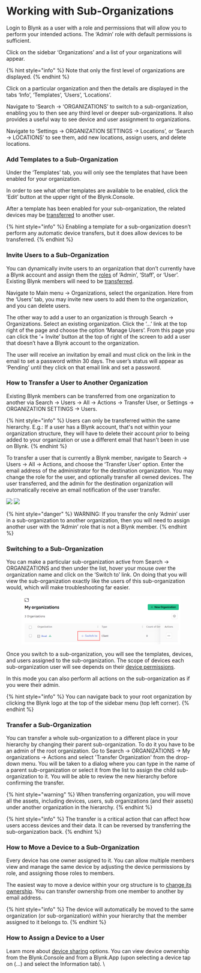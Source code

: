 # Working with Sub-Organizations

Login to Blynk as a user with a role and permissions that will allow you to perform your intended actions.  The ‘Admin’ role with default permissions is sufficient.

Click on the sidebar ‘Organizations’ and a list of your organizations will appear.

{% hint style="info" %}
Note that only the first level of organizations are displayed.
{% endhint %}

Click on a particular organization and then the details are displayed in the tabs ‘Info’, ‘Templates’, ‘Users’, ‘Locations’.

Navigate to ‘Search -> ‘ORGANIZATIONS’ to switch to a sub-organization, enabling you to then see any third level or deeper sub-organizations. It also provides a useful way to see device and user assignment to organizations.

Navigate to ‘Settings -> ORGANIZATION SETTINGS -> Locations’, or ‘Search -> LOCATIONS’ to see them, add new locations, assign users, and delete locations.

### Add Templates to a Sub-Organization

Under the ‘Templates’ tab, you will only see the templates that have been enabled for your organization.

In order to see what other templates are available to be enabled, click the ‘Edit’ button at the upper right of the Blynk.Console.

After a template has been enabled for your sub-organization, the related devices may be [transferred](https://docs.blynk.io/en/blynk.console/devices/actions-with-devices#move-device-to-another-organization-within-your-hierarchy) to another user.

{% hint style="info" %}
Enabling a template for a sub-organization doesn’t perform any automatic device transfers, but it does allow devices to be transferred.
{% endhint %}

### Invite Users to a Sub-Organization

You can dynamically invite users to an organization that don’t currently have a Blynk account and assign them the [roles](../settings/access.md) of ‘Admin’, ‘Staff’, or ‘User’.  Existing Blynk members will need to be [transferred](browse-and-edit-a-sub-organization.md#how-to-transfer-a-user-to-another-organization).

Navigate to Main menu -> Organizations, select the organization. Here from the ‘Users’ tab, you may invite new users to add them to the organization, and you can delete users.

The other way to add a user to an organization is through Search -> Organizations. Select an existing organization. Click the ‘...’ link at the top right of the page and choose the option ‘Manage Users’.  From this page you can click the ‘+ Invite’ button at the top of right of the screen to add a user that doesn’t have a Blynk account to the organization.&#x20;

The user will receive an invitation by email and must click on the link in the email to set a password within 30 days. The user’s status will appear as ‘Pending’ until they click on that email link and set a password.

### How to Transfer a User to Another Organization

Existing Blynk members can be transferred from one organization to another via Search -> Users -> All -> Actions -> Transfer User, or Settings -> ORGANIZATION SETTINGS -> Users.

{% hint style="info" %}
Users can only be transferred within the same hierarchy. E.g.: If a user has a Blynk account, that's not within your organization structure, they will have to delete their account prior to being added to your organization or use a different email that hasn't been in use on Blynk.&#x20;
{% endhint %}

To transfer a user that is currently a Blynk member, navigate to  Search -> Users -> All -> Actions, and choose the ‘Transfer User’ option. Enter the email address of the administrator for the destination organization. You may change the role for the user, and optionally transfer all owned devices. The user transferred, and the admin for the destination organization will automatically receive an email notification of the user transfer.

![](https://lh6.googleusercontent.com/lheniT04JM8J9tggh3d3aG7aQbwN9s9QHPZ9E7plcDSGeQjkOc6noBEXHYGI\_J6lArBnLYV1oK1gjsrXOTrFB\_9TX8zpM2J06SFqxL3QSr5eNQOHz9\_6A\_bYH9lhMjE9agmtdLtiUsMQRwsjXgrfEiVZHFLD9Val0ulyJXzgJgNuw9FpXzr6EssNN\_vUig)   ![](https://lh5.googleusercontent.com/VR1k0YxzWlflnCNJnJLxTe3x0dy0sa6pbzFiNtsNoQ0CKeZRZI\_K0QN1WlN72k5H60yYeB66qlDR7XgsB3MaDB6Roi6hQPk4\_xRswMEEwnkfxt6t\_tWzmwI4qi3qO8egk7b\_HLxg7ja-NdYZ7HviiIDJcfs13v9e4091OMk1z\_uzoV8PMmEy\_DvAvXVnvQ)

{% hint style="danger" %}
WARNING:  If you transfer the only ‘Admin’ user in a sub-organization to another organization, then you will need to assign another user with the ‘Admin’ role that is not a Blynk member.
{% endhint %}

### Switching to a Sub-Organization

You can make a particular sub-organization active from Search -> ORGANIZATIONS and then under the list, hover your mouse over the organization name and click on the ‘Switch to’ link. On doing that you will view the sub-organization exactly like the users of this sub-organization would, which will make troubleshooting far easier.

<figure><img src="../../.gitbook/assets/switch-to.png" alt=""><figcaption></figcaption></figure>

Once you switch to a sub-organization, you will see the templates, devices, and users assigned to the sub-organization. The scope of devices each sub-organization user will see depends on their [device permissions](../settings/access.md#devices).

In this mode you can also perform all actions on the sub-organization as if you were their admin.

{% hint style="info" %}
You can navigate back to your root organization by clicking the Blynk logo at the top of the sidebar menu (top left corner).
{% endhint %}

### Transfer a Sub-Organization

You can transfer a whole sub-organization to a different place in your hierarchy by changing their parent sub-organization. To do it you have to be an admin of the root organization. Go to Search -> ORGANIZATIONS -> My organizations -> Actions and select 'Transfer Organization' from the drop-down menu. You will be taken to a dialog where you can type in the name of a parent sub-organization or select it from the list to assign the child sub-organization to it. You will be able to review the new hierarchy before confirming the transfer.

{% hint style="warning" %}
When transferring organization, you will move all the assets, including devices, users, sub organizations (and their assets) under another organization in the hierarchy.
{% endhint %}

{% hint style="info" %}
The transfer is a critical action that can affect how users access devices and their data. It can be reversed by transferring the sub-organization back.
{% endhint %}

### How to Move a Device to a Sub-Organization

Every device has one owner assigned to it. You can allow multiple members view and manage the same device by adjusting the device permissions by role, and assigning those roles to members.

The easiest way to move a device within your org structure is to [change its ownership](../devices/actions-with-devices.md#device-transfer). You can transfer ownership from one member to another by email address.

{% hint style="info" %}
The device will automatically be moved to the same organization (or sub-organization) within your hierarchy that the member assigned to it belongs to.
{% endhint %}

### How to Assign a Device to a User

Learn more about [device sharing](../devices/device-sharing.md) options. You can view device ownership from the Blynk.Console and from a Blynk.App (upon selecting a device tap on (...) and select the Information tab). \


